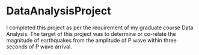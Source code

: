 # DataAnalysisProject
I completed this project as per the requirement of my graduate course Data Analysis. The target of this project was to determine or co-relate the magnitude of earthquakes from the amplitude of P wave within three seconds of P wave arrival. 
